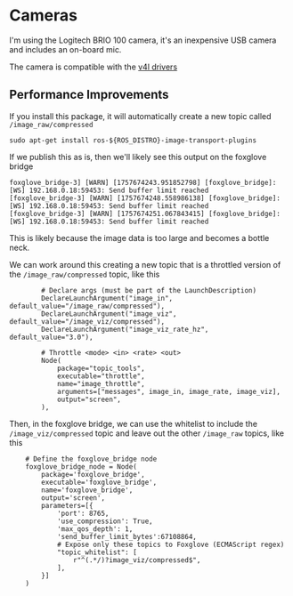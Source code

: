 # Cameras
I'm using the Logitech BRIO 100 camera, it's an inexpensive USB camera and includes an on-board mic.

The camera is compatible with the [v4l drivers](https://index.ros.org/r/v4l2_camera/#jazzy)

## Performance Improvements
If you install this package, it will automatically create a new topic called `/image_raw/compressed`

```
sudo apt-get install ros-${ROS_DISTRO}-image-transport-plugins
```

If we publish this as is, then we'll likely see this output on the foxglove bridge
```
foxglove_bridge-3] [WARN] [1757674243.951852798] [foxglove_bridge]: [WS] 192.168.0.18:59453: Send buffer limit reached
[foxglove_bridge-3] [WARN] [1757674248.558986138] [foxglove_bridge]: [WS] 192.168.0.18:59453: Send buffer limit reached
[foxglove_bridge-3] [WARN] [1757674251.067843415] [foxglove_bridge]: [WS] 192.168.0.18:59453: Send buffer limit reached
```

This is likely because the image data is too large and becomes a bottle neck.

We can work around this creating a new topic that is a throttled version of the `/image_raw/compressed` topic, like this

```
        # Declare args (must be part of the LaunchDescription)
        DeclareLaunchArgument("image_in",          default_value="/image_raw/compressed"),
        DeclareLaunchArgument("image_viz",         default_value="/image_viz/compressed"),
        DeclareLaunchArgument("image_viz_rate_hz", default_value="3.0"),

        # Throttle <mode> <in> <rate> <out>
        Node(
            package="topic_tools",
            executable="throttle",
            name="image_throttle",
            arguments=["messages", image_in, image_rate, image_viz],
            output="screen",
        ),
```        

Then, in the foxglove bridge, we can use the whitelist to include the `/image_viz/compressed` topic and leave out the other `/image_raw` topics, like this

```
    # Define the foxglove_bridge node
    foxglove_bridge_node = Node(
        package='foxglove_bridge',
        executable='foxglove_bridge',
        name='foxglove_bridge',
        output='screen',
        parameters=[{
            'port': 8765,
            'use_compression': True,
            'max_qos_depth': 1,
            'send_buffer_limit_bytes':67108864,
            # Expose only these topics to Foxglove (ECMAScript regex)
            "topic_whitelist": [
                r"^(.*/)?image_viz/compressed$",
            ],
        }]
    )
```